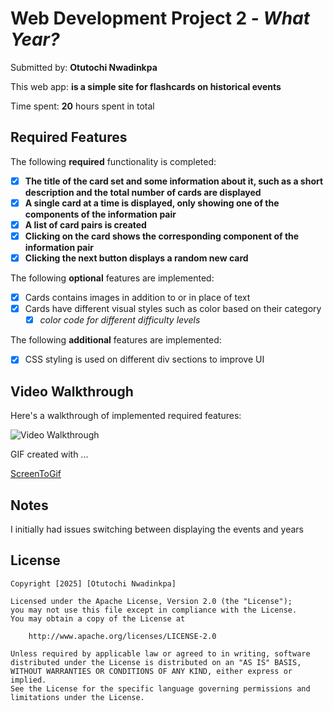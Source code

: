 # Web Development Project 2 - *What Year?*

Submitted by: **Otutochi Nwadinkpa**

This web app: **is a simple site for flashcards on historical events**

Time spent: **20** hours spent in total

## Required Features

The following **required** functionality is completed:

- [x] **The title of the card set and some information about it, such as a short description and the total number of cards are displayed**
- [x] **A single card at a time is displayed, only showing one of the components of the information pair**
- [x] **A list of card pairs is created**
- [x] **Clicking on the card shows the corresponding component of the information pair**
- [x] **Clicking the next button displays a random new card**

The following **optional** features are implemented:

- [x] Cards contains images in addition to or in place of text
- [x] Cards have different visual styles such as color based on their category
  - [x] *color code for different difficulty levels*

The following **additional** features are implemented:

* [x] CSS styling is used on different div sections to improve UI

## Video Walkthrough

Here's a walkthrough of implemented required features:

<img src='public/WhatYearGIF.gif' title='Video Walkthrough' width='' alt='Video Walkthrough' />


GIF created with ...  

[ScreenToGif](https://www.screentogif.com/)

## Notes

I initially had issues switching between displaying the events and years

## License

    Copyright [2025] [Otutochi Nwadinkpa]

    Licensed under the Apache License, Version 2.0 (the "License");
    you may not use this file except in compliance with the License.
    You may obtain a copy of the License at

        http://www.apache.org/licenses/LICENSE-2.0

    Unless required by applicable law or agreed to in writing, software
    distributed under the License is distributed on an "AS IS" BASIS,
    WITHOUT WARRANTIES OR CONDITIONS OF ANY KIND, either express or implied.
    See the License for the specific language governing permissions and
    limitations under the License.